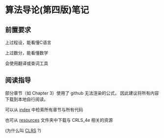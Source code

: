 # 算法导论(第四版)笔记

## 前置要求
上过程设，能看懂C语言

上过数分，能看懂数学

会使用翻译或查词工具

## 阅读指导
部分章节（如 Chapter 3）使用了 github 无法渲染的公式，
因此建议将所有内容下载到本地自行阅读。

可以从 [index](index.md) 中检索所有章节与所有代码

也可从 [resources](resources/) 文件夹中下载与 CRLS_4e 相关的资源
  
(为什么叫 [CLRS](notes/0preface.md) ?)
